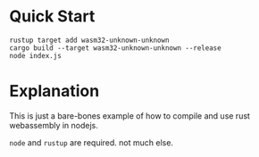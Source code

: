 # Quick Start

```
rustup target add wasm32-unknown-unknown
cargo build --target wasm32-unknown-unknown --release
node index.js
```

# Explanation

This is just a bare-bones example of how to compile and use rust webassembly in nodejs.

`node` and `rustup` are required. not much else.
